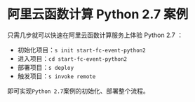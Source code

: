 # 阿里云函数计算 Python 2.7 案例

只需几步就可以快速在阿里云函数计算服务上体验 Python 2.7 ：

- 初始化项目：`s init start-fc-event-python2`
- 进入项目：`cd start-fc-event-python2`
- 部署项目：`s deploy`
- 触发项目：`s invoke remote`

即可实现`Python 2.7`案例的初始化、部署整个流程。

